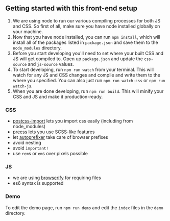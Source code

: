 ## Getting started with this front-end setup

1. We are using node to run our various compiling processes for both JS and CSS. So first of all, make sure you have node installed globally on your machine.
2. Now that you have node installed, you can run `npm install`, which will install all of the packages listed in `package.json` and save them to the `node_modules` directory.
3. Before you start developing you'll need to set where your built CSS and JS will get compiled to. Open up `package.json` and update the `css-source` and `js-source` values. 
4. To start developing, run `npm run watch` from your terminal. This will watch for any JS and CSS changes and compile and write them to the where you specified. You can also just run `npm run watch-css` or `npm run watch-js`.
5. When you are done developing, run `npm run build`. This will minify your CSS and JS and make it production-ready.

### CSS
- [postcss-import](https://github.com/postcss/postcss-import) lets you import css easily (including from node_modules)
- [precss](https://github.com/jonathantneal/precss) lets you use SCSS-like features
- let [autoprefixer](https://github.com/postcss/autoprefixer) take care of browser prefixes
- avoid nesting
- avoid `important!`
- use `rem`s or `em`s over pixels possible

### JS
- we are using [browserify](https://github.com/browserify/browserify#usage) for requiring files
- es6 syntax is supported

### Demo
To edit the demo page, run `npm run demo` and edit the `index` files in the `demo` directory.
